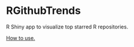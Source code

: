 # RGithubTrends

R Shiny app to visualize top starred R repositories.

[How to use.](documentation.md)

